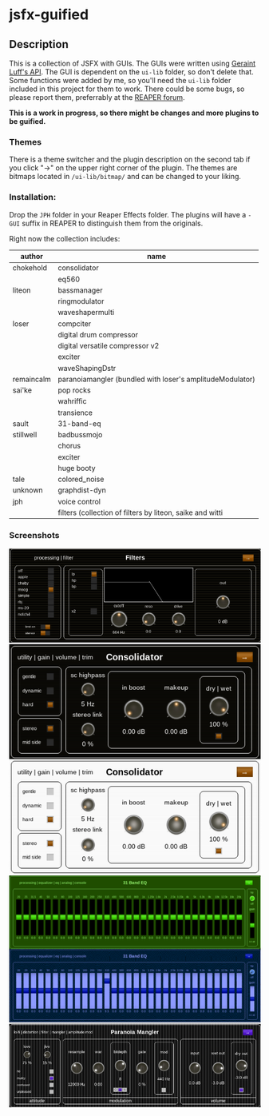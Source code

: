 # jsfx-guified

## Description
This is a collection of JSFX with GUIs.
The GUIs were written using [Geraint Luff's API](https://github.com/geraintluff/jsfx-ui-lib). The GUI is dependent on the `ui-lib` folder, so don't delete that. Some functions were added by me, so you'll need the `ui-lib` folder included in this project for them to work.
There could be some bugs, so please report them, preferrably at the [REAPER forum](https://forum.cockos.com/showthread.php?t=246995).

**This is a work in progress, so there might be changes and more plugins to be guified.**

### Themes
There is a theme switcher and the plugin description on the second tab if you click "→" on the upper right corner of the plugin.
The themes are bitmaps located in `/ui-lib/bitmap/` and can be changed to your liking.

### Installation:
Drop the `JPH` folder in your Reaper Effects folder.
The plugins will have a `- GUI` suffix in REAPER to distinguish them from the originals.

Right now the collection includes:

|author|name|
|----|-----|
|chokehold|consolidator|
||eq560|
|liteon|bassmanager|
||ringmodulator|
||waveshapermulti|
|loser|compciter|
||digital drum compressor|
||digital versatile compressor v2|
||exciter|
||waveShapingDstr|
|remaincalm|paranoiamangler (bundled with loser's amplitudeModulator)|
|sai'ke|pop rocks|
||wahriffic|
||transience|
|sault|31-band-eq|
|stillwell|badbussmojo|
||chorus|
||exciter|
||huge booty|
|tale|colored_noise|
|unknown|graphdist-dyn|
|jph|voice control|
||filters (collection of filters by liteon, saike and witti|

### Screenshots
![Screenshot#1](https://github.com/JPH-jph/jsfx-guified/blob/main/screenshots/filters.png)
![Screenshot#2](https://github.com/JPH-jph/jsfx-guified/blob/main/screenshots/consolidator.png)
![Screenshot#3](https://github.com/JPH-jph/jsfx-guified/blob/main/screenshots/eq.png)
![Screenshot#34](https://github.com/JPH-jph/jsfx-guified/blob/main/screenshots/mangler.png)

